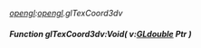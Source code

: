 _[opengl](../../modules/opengl/opengl-module.md):[opengl](../../modules/opengl/opengl-module.md).glTexCoord3dv_
##### Function glTexCoord3dv:Void( v:[GLdouble](../../modules/opengl/opengl-gldouble.md) Ptr )
